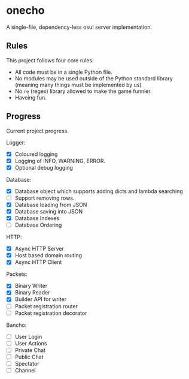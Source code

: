 # onecho
A single-file, dependency-less osu! server implementation.

## Rules
This project follows four core rules:
- All code must be in a single Python file.
- No modules may be used outside of the Python standard library (meaning many things must be implemented by us)
- No `re` (regex) library allowed to make the game funnier.
- Haveing fun.

## Progress
Current project progress.

Logger:
- [x] Coloured logging
- [x] Logging of INFO, WARNING, ERROR.
- [x] Optional debug logging

Database:
- [x] Database object which supports adding dicts and lambda searching
- [ ] Support removing rows.
- [x] Database loading from JSON
- [x] Database saving into JSON
- [x] Database Indexes
- [ ] Database Ordering

HTTP:
- [x] Async HTTP Server
- [x] Host based domain routing
- [x] Async HTTP Client

Packets:
- [x] Binary Writer
- [x] Binary Reader
- [x] Builder API for writer
- [ ] Packet registration router
- [ ] Packet registration decorator

Bancho:
- [ ] User Login
- [ ] User Actions
- [ ] Private Chat
- [ ] Public Chat
- [ ] Spectator
- [ ] Channel
